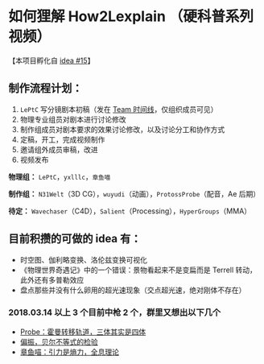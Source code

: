 # 如何狸解 How2Lexplain （硬科普系列视频）

【本项目孵化自 [idea #15](https://github.com/orgs/uupers/teams/daily-idea/discussions/15)】



## 制作流程计划：

1. `LePtC` 写分镜剧本初稿（发在 [Team 时间线](https://github.com/orgs/uupers/teams/how2lexplain)，仅组织成员可见）
1. 物理专业组员对剧本进行讨论修改
1. 制作组成员对剧本要求的效果讨论修改，以及讨论分工和协作方式
1. 定稿，开工，完成视频制作
1. 邀请组外成员审稿，改进
1. 视频发布



**物理组：** `LePtC`，`yxlllc`，`章鱼喵`

**制作组：** `N31Welt`（3D CG），`wuyudi`（动画），`ProtossProbe`（配音，Ae 后期）

**待定：** `Wavechaser`（C4D），`Salient`（Processing），`HyperGroups`（MMA）



## 目前积攒的可做的 idea 有：

- 时空图、伽利略变换、洛伦兹变换可视化
- 《物理世界奇遇记》中的一个错误：景物看起来不是变扁而是 Terrell 转动，此外还有多普勒效应
- 盘点那些并没有什么卵用的超光速现象（交点超光速，绝对刚体不存在）
<!-- - 水到底是因为什么被静电吸引 -->

### 2018.03.14 以上 3 个目前中枪 2 个，群里又想出以下几个

- [Probe：霍曼转移轨道，三体其实是四体](http://leptc.github.io/legroup/20180314-2.html)
- [偏振，贝尔不等式的检验](http://leptc.github.io/legroup/20180314-2.html)
- [章鱼喵：引力是熵力，全息理论](http://leptc.github.io/legroup/20180314-2.html)


